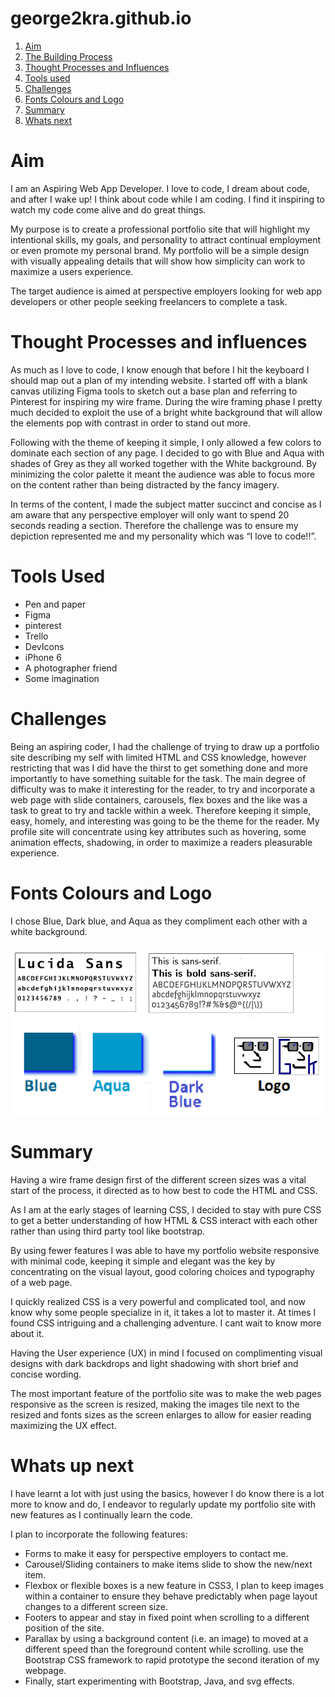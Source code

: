 # george2kra.github.io

1. [Aim](#aim)
1. [The Building Process](#the-building-process)
1. [Thought Processes and Influences](#thought-processes-and-influences)
1. [Tools used](#tools-used)
1. [Challenges](#challenges)
1. [Fonts Colours and Logo](#fonts-colours-and-logo)
1. [Summary](#summary)
1. [Whats next](#whats-up-next)

# Aim
I am an Aspiring Web App Developer. I love to code, I dream about code, and after I wake up! I think about code while I am coding. I find it inspiring to watch my code come alive and do great things.

My purpose is to create a professional portfolio site that will highlight my intentional skills, my goals, and personality to attract continual employment or even promote my personal brand. My portfolio will be a simple design with visually appealing details that will show how simplicity can work to maximize a users experience.

The target audience is aimed at perspective employers looking for web app developers or other people seeking freelancers to complete a task.  

# Thought Processes and influences
As much as I love to code, I know enough that before I hit the keyboard I should map out a plan of my intending website. I started off with a blank canvas utilizing Figma tools to sketch out a base plan and referring to Pinterest for inspiring my wire frame. During the wire framing phase I pretty much decided to exploit the use of a bright white background that will allow the elements pop with contrast in order to stand out more.

Following with the theme of keeping it simple, I only allowed a few colors to dominate each section of any page. I decided to go with Blue and Aqua with shades of Grey as they all worked together with the White background. By minimizing the color palette it meant the audience was able to focus more on the content rather than being distracted by the fancy imagery.

In terms of the content, I made the subject matter succinct and concise as I am aware that any perspective employer will only want to spend 20 seconds reading a section. Therefore the challenge was to ensure my depiction represented me and my personality which was “I love to code!!”.  

# Tools Used

- Pen and paper
- Figma
- pinterest
- Trello
- DevIcons
- iPhone 6
- A photographer friend
- Some imagination

# Challenges
Being an aspiring coder, I had the challenge of trying to draw up a portfolio site describing my self with limited HTML and CSS knowledge, however restricting that was I did have the thirst to get something done and more importantly to have something suitable for the task.
The main degree of difficulty was to make it interesting for the reader, to try and incorporate a web page with slide containers, carousels, flex boxes and the like was a task to great to try and tackle within a week. Therefore keeping it simple, easy, homely, and interesting was going to be the theme for the reader.
My profile site will concentrate using key attributes such as hovering, some animation effects, shadowing, in order to maximize a readers pleasurable experience.

# Fonts Colours and Logo
I chose Blue, Dark blue, and Aqua as they compliment each other with a white background.

![fontscolourslogo.png](fontscolourslogo.png)

# Summary
Having a wire frame design first of the different screen sizes was a vital start of the process, it directed as to how best to code the HTML and CSS.

As I am at the early stages of learning CSS, I decided to stay with pure CSS to get a better understanding of how HTML & CSS interact with each other rather than using third party tool like bootstrap.

By using fewer features I was able to have my portfolio website responsive with minimal code, keeping it simple and elegant was the key by concentrating on the visual layout, good coloring choices and typography of a web page.

I quickly realized CSS is a very powerful and complicated tool, and now know why some people specialize in it, it  takes a lot to master it. At times I found CSS intriguing and a challenging adventure. I cant wait to know more about it.

Having the User experience (UX) in mind I focused on complimenting visual designs with dark backdrops and light shadowing with short brief and concise wording.

The most important feature of the portfolio site was to make the web pages responsive as the screen is resized, making the images tile next to the resized and fonts sizes as the screen enlarges to allow for easier reading maximizing the UX effect.

# Whats up next
I have learnt a lot with just using the basics, however I do know there is a lot more to know and do, I endeavor to  regularly update my portfolio site with new features as I continually learn the code.

I plan to incorporate the following features:
- Forms to make it easy for perspective employers to contact me.
- Carousel/Sliding containers to make items slide to show the new/next item.
- Flexbox or flexible boxes is a new feature in CSS3, I plan to keep images within a container to ensure they behave predictably when page layout changes to a different screen size.
- Footers to appear and stay in fixed point when scrolling to a different position of the site.
- Parallax by using a background content (i.e. an image) to moved at a different speed than the foreground content while scrolling.
 use the Bootstrap CSS framework to rapid prototype the second iteration of my webpage.
- Finally, start experimenting with Bootstrap, Java, and svg effects.
